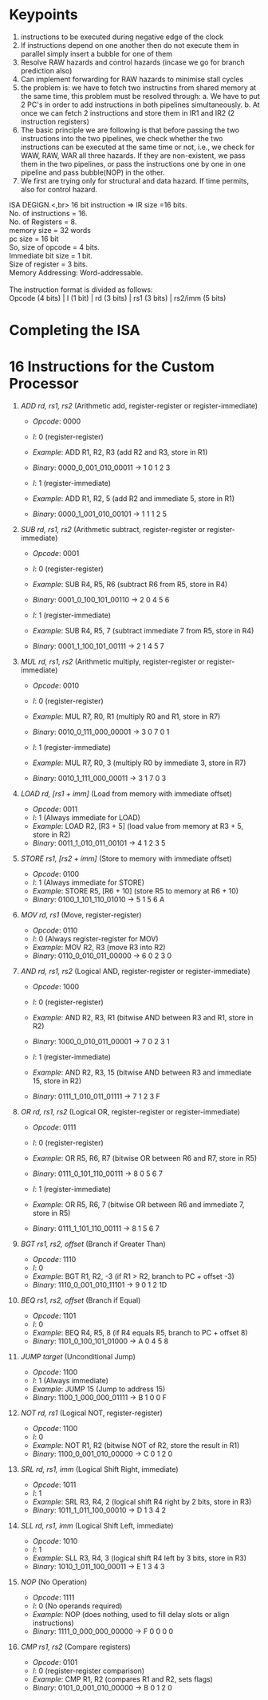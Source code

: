 # Keypoints
1) instructions to be executed during negative edge of the clock
2) If instructions depend on one another then do not execute them in parallel simply insert a bubble for one of them
3) Resolve RAW hazards and control hazards (incase we go for branch prediction also)
4) Can implement forwarding for RAW hazards to minimise stall cycles
5) the problem is: we have to fetch two instructins from shared memory at the same time, this problem must be resolved through:
   a. We have to put 2 PC's in order to add instructions in both pipelines simultaneously.
   b. At once we can fetch 2 instructions and store them in IR1 and IR2 (2 instruction registers)
6) The basic principle we are following is that before passing the two instructions into the two pipelines, we check whether the two instructions can be executed at the same time or not, i.e., we check for WAW, RAW, WAR all three hazards. If they are non-existent, we pass them in the two pipelines, or pass the instructions one by one in one pipeline and pass bubble(NOP) in the other.
7) We first are trying only for structural and data hazard. If time permits, also for control hazard.


ISA DEGIGN.<,br>
16 bit instruction => IR size =16 bits. <br>
No. of instructions = 16. <br>
No. of Registers = 8.<br>
memory size = 32 words<br>
pc size = 16 bit<br>
So, size of opcode = 4 bits.<br>
Immediate bit size = 1 bit.<br>
Size of register = 3 bits.<br>
Memory Addressing: Word-addressable.<br>
<br>
The instruction format is divided as follows: <br>
Opcode (4 bits)	|      I (1 bit)  	|      rd (3 bits)	|    rs1 (3 bits)      |     	rs2/imm (5 bits)

# Completing the ISA
# 16 Instructions for the Custom Processor

1. *ADD rd, rs1, rs2* (Arithmetic add, register-register or register-immediate)
   - *Opcode*: 0000
   - *I*: 0 (register-register)
   - *Example*: ADD R1, R2, R3 (add R2 and R3, store in R1)
   - *Binary*: 0000_0_001_010_00011 → 1 0 1 2 3
   
   - *I*: 1 (register-immediate)
   - *Example*: ADD R1, R2, 5 (add R2 and immediate 5, store in R1)
   - *Binary*: 0000_1_001_010_00101 → 1 1 1 2 5

2. *SUB rd, rs1, rs2* (Arithmetic subtract, register-register or register-immediate)
   - *Opcode*: 0001
   - *I*: 0 (register-register)
   - *Example*: SUB R4, R5, R6 (subtract R6 from R5, store in R4)
   - *Binary*: 0001_0_100_101_00110 → 2 0 4 5 6
   
   - *I*: 1 (register-immediate)
   - *Example*: SUB R4, R5, 7 (subtract immediate 7 from R5, store in R4)
   - *Binary*: 0001_1_100_101_00111 → 2 1 4 5 7

3. *MUL rd, rs1, rs2* (Arithmetic multiply, register-register or register-immediate)
   - *Opcode*: 0010
   - *I*: 0 (register-register)
   - *Example*: MUL R7, R0, R1 (multiply R0 and R1, store in R7)
   - *Binary*: 0010_0_111_000_00001 → 3 0 7 0 1
   
   - *I*: 1 (register-immediate)
   - *Example*: MUL R7, R0, 3 (multiply R0 by immediate 3, store in R7)
   - *Binary*: 0010_1_111_000_00011 → 3 1 7 0 3

4. *LOAD rd, [rs1 + imm]* (Load from memory with immediate offset)
   - *Opcode*: 0011
   - *I*: 1 (Always immediate for LOAD)
   - *Example*: LOAD R2, [R3 + 5] (load value from memory at R3 + 5, store in R2)
   - *Binary*: 0011_1_010_011_00101 → 4 1 2 3 5

5. *STORE rs1, [rs2 + imm]* (Store to memory with immediate offset)
   - *Opcode*: 0100
   - *I*: 1 (Always immediate for STORE)
   - *Example*: STORE R5, [R6 + 10] (store R5 to memory at R6 + 10)
   - *Binary*: 0100_1_101_110_01010 → 5 1 5 6 A

6. *MOV rd, rs1* (Move, register-register)
   - *Opcode*: 0110
   - *I*: 0 (Always register-register for MOV)
   - *Example*: MOV R2, R3 (move R3 into R2)
   - *Binary*: 0110_0_010_011_00000 → 6 0 2 3 0

7. *AND rd, rs1, rs2* (Logical AND, register-register or register-immediate)
   - *Opcode*: 1000
   - *I*: 0 (register-register)
   - *Example*: AND R2, R3, R1 (bitwise AND between R3 and R1, store in R2)
   - *Binary*: 1000_0_010_011_00001 → 7 0 2 3 1
   
   - *I*: 1 (register-immediate)
   - *Example*: AND R2, R3, 15 (bitwise AND between R3 and immediate 15, store in R2)
   - *Binary*: 0111_1_010_011_01111 → 7 1 2 3 F

8. *OR rd, rs1, rs2* (Logical OR, register-register or register-immediate)
   - *Opcode*: 0111
   - *I*: 0 (register-register)
   - *Example*: OR R5, R6, R7 (bitwise OR between R6 and R7, store in R5)
   - *Binary*: 0111_0_101_110_00111 → 8 0 5 6 7
   
   - *I*: 1 (register-immediate)
   - *Example*: OR R5, R6, 7 (bitwise OR between R6 and immediate 7, store in R5)
   - *Binary*: 0111_1_101_110_00111 → 8 1 5 6 7

9. *BGT rs1, rs2, offset* (Branch if Greater Than)
   - *Opcode*: 1110
   - *I*: 0
   - *Example*: BGT R1, R2, -3 (if R1 > R2, branch to PC + offset -3)
   - *Binary*: 1110_0_001_010_11101 → 9 0 1 2 1D

10. *BEQ rs1, rs2, offset* (Branch if Equal)
    - *Opcode*: 1101
    - *I*: 0
    - *Example*: BEQ R4, R5, 8 (if R4 equals R5, branch to PC + offset 8)
    - *Binary*: 1101_0_100_101_01000 → A 0 4 5 8

11. *JUMP target* (Unconditional Jump)
    - *Opcode*: 1100
    - *I*: 1 (Always immediate)
    - *Example*: JUMP 15 (Jump to address 15)
    - *Binary*: 1100_1_000_000_01111 → B 1 0 0 F

12. *NOT rd, rs1* (Logical NOT, register-register)
    - *Opcode*: 1100
    - *I*: 0
    - *Example*: NOT R1, R2 (bitwise NOT of R2, store the result in R1)
    - *Binary*: 1100_0_001_010_00000 → C 0 1 2 0

13. *SRL rd, rs1, imm* (Logical Shift Right, immediate)
    - *Opcode*: 1011
    - *I*: 1
    - *Example*: SRL R3, R4, 2 (logical shift R4 right by 2 bits, store in R3)
    - *Binary*: 1011_1_011_100_00010 → D 1 3 4 2

14. *SLL rd, rs1, imm* (Logical Shift Left, immediate)
    - *Opcode*: 1010
    - *I*: 1
    - *Example*: SLL R3, R4, 3 (logical shift R4 left by 3 bits, store in R3)
    - *Binary*: 1010_1_011_100_00011 → E 1 3 4 3
15. *NOP* (No Operation)
    - *Opcode*: 1111
    - *I*: 0 (No operands required)
    - *Example*: NOP (does nothing, used to fill delay slots or align instructions)
    - *Binary*: 1111_0_000_000_00000 → F 0 0 0 0
  
16. *CMP rs1, rs2* (Compare registers)
    - *Opcode*: 0101
    - *I*: 0 (register-register comparison)
    - *Example*: CMP R1, R2 (compares R1 and R2, sets flags)
    - *Binary*: 0101_0_001_010_00000 → B 0 1 2 0
